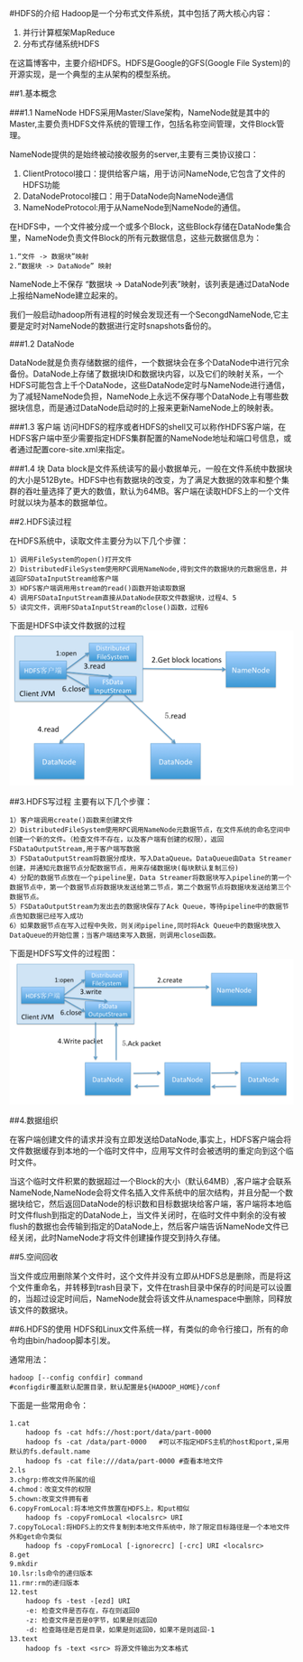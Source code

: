 #HDFS的介绍
Hadoop是一个分布式文件系统，其中包括了两大核心内容：

1. 并行计算框架MapReduce
2. 分布式存储系统HDFS

在这篇博客中，主要介绍HDFS。HDFS是Google的GFS(Google File System)的开源实现，是一个典型的主从架构的模型系统。

##1.基本概念

###1.1 NameNode
HDFS采用Master/Slave架构，NameNode就是其中的Master,主要负责HDFS文件系统的管理工作，包括名称空间管理，文件Block管理。

NameNode提供的是始终被动接收服务的server,主要有三类协议接口：

1. ClientProtocol接口：提供给客户端，用于访问NameNode,它包含了文件的HDFS功能
2. DataNodeProtocol接口：用于DataNode向NameNode通信
3. NameNodeProtocol:用于从NameNode到NameNode的通信。

在HDFS中，一个文件被分成一个或多个Block，这些Block存储在DataNode集合里，NameNode负责文件Block的所有元数据信息，这些元数据信息为：

	1.“文件 -> 数据块”映射
	2.“数据块 -> DataNode” 映射

NameNode上不保存 “数据块 -> DataNode列表”映射，该列表是通过DataNode上报给NameNode建立起来的。

我们一般启动hadoop所有进程的时候会发现还有一个SecongdNameNode,它主要是定时对NameNode的数据进行定时snapshots备份的。

###1.2 DataNode

DataNode就是负责存储数据的组件，一个数据块会在多个DataNode中进行冗余备份。DataNode上存储了数据块ID和数据块内容，以及它们的映射关系，一个HDFS可能包含上千个DataNode，这些DataNode定时与NameNode进行通信，为了减轻NameNode负担，NameNode上永远不保存哪个DataNode上有哪些数据块信息，而是通过DataNode启动时的上报来更新NameNode上的映射表。

###1.3 客户端
访问HDFS的程序或者HDFS的shell又可以称作HDFS客户端，在HDFS客户端中至少需要指定HDFS集群配置的NameNode地址和端口号信息，或者通过配置core-site.xml来指定。

###1.4 块
Data block是文件系统读写的最小数据单元，一般在文件系统中数据块的大小是512Byte。HDFS中也有数据块的改变，为了满足大数据的效率和整个集群的吞吐量选择了更大的数值，默认为64MB。客户端在读取HDFS上的一个文件时就以块为基本的数据单位。

##2.HDFS读过程

在HDFS系统中，读取文件主要分为以下几个步骤：
	
	1）调用FileSystem的open()打开文件
	2）DistributedFileSystem使用RPC调用NameNode,得到文件的数据块的元数据信息，并返回FSDataInputStream给客户端
	3）HDFS客户端调用用stream的read()函数开始读取数据
	4）调用FSDataInputStream直接从DataNode获取文件数据块，过程4、5
	5）读完文件，调用FSDataInputStream的close()函数，过程6

下面是HDFS中读文件数据的过程
![Alt text](/images/read.png)

##3.HDFS写过程
主要有以下几个步骤：
	
	1）客户端调用create()函数来创建文件
	2）DistributedFileSystem使用RPC调用NameNode元数据节点，在文件系统的命名空间中创建一个新的文件。（检查文件不存在，以及客户端有创建的权限），返回FSDataOutputStream,用于客户端写数据
	3）FSDataOutputStream将数据分成块，写入DataQueue。DataQueue由Data Streamer创建，并通知元数据节点分配数据节点，用来存储数据块(每块默认复制三份)
	4）分配的数据节点放在一个pipeline里，Data Streamer将数据块写入pipeline的第一个数据节点中，第一个数据节点将数据块发送给第二节点，第二个数据节点将数据块发送给第三个数据节点。
	5）FSDataOutputStream为发出去的数据块保存了Ack Queue，等待pipeline中的数据节点告知数据已经写入成功
	6）如果数据节点在写入过程中失败，则关闭pipeline,同时将Ack Queue中的数据块放入DataQueue的开始位置；当客户端结束写入数据，则调用close函数。


下面是HDFS写文件的过程图：
![Alt text](/images/write.png)


##4.数据组织

在客户端创建文件的请求并没有立即发送给DataNode,事实上，HDFS客户端会将文件数据缓存到本地的一个临时文件中，应用写文件时会被透明的重定向到这个临时文件。

当这个临时文件积累的数据超过一个Block的大小（默认64MB）,客户端才会联系NameNode,NameNode会将文件名插入文件系统中的层次结构，并且分配一个数据块给它，然后返回DataNode的标识数和目标数据块给客户端，客户端将本地临时文件flush到指定的DataNode上，当文件关闭时，在临时文件中剩余的没有被flush的数据也会传输到指定的DataNode上，然后客户端告诉NameNode文件已经关闭，此时NameNode才将文件创建操作提交到持久存储。


##5.空间回收

当文件或应用删除某个文件时，这个文件并没有立即从HDFS总是删除，而是将这个文件重命名，并转移到trash目录下，文件在trash目录中保存的时间是可以设置的，当超过设定时间后，NameNode就会将该文件从namespace中删除，同释放该文件的数据块。


##6.HDFS的使用
HDFS和Linux文件系统一样，有类似的命令行接口，所有的命令均由bin/hadoop脚本引发。

通常用法：

```
hadoop [--config confdir] command
#configdir覆盖默认配置目录，默认配置是${HADOOP_HOME}/conf
```

下面是一些常用命令：

```
1.cat
	hadoop fs -cat hdfs://host:port/data/part-0000
	hadoop fs -cat /data/part-0000   #可以不指定HDFS主机的host和port,采用默认的fs.default.name
	hadoop fs -cat file:///data/part-0000 #查看本地文件
2.ls
3.chgrp:修改文件所属的组
4.chmod：改变文件的权限
5.chown:改变文件拥有者
6.copyFromLocal:将本地文件放置在HDFS上，和put相似
	hadoop fs -copyFromLocal <localsrc> URI
7.copyToLocal:将HDFS上的文件复制到本地文件系统中，除了限定目标路径是一个本地文件外和get命令类似
	hadoop fs -copyFromLocal [-ignorecrc] [-crc] URI <localsrc>
8.get
9.mkdir
10.lsr:ls命令的递归版本
11.rmr:rm的递归版本
12.test
	hadoop fs -test -[ezd] URI
	-e: 检查文件是否存在，存在则返回0
	-z: 检查文件是否是0字节，如果是则返回0
	-d: 检查路径是否是目录，如果是则返回0，如果不是则返回-1
13.text
	hadoop fs -text <src> 将源文件输出为文本格式
```

